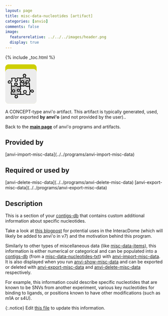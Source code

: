 ```yaml
---
layout: page
title: misc-data-nucleotides [artifact]
categories: [anvio]
comments: false
image:
  featurerelative: ../../../images/header.png
  display: true
---
```



{% include _toc.html %}


<img src="../../images/icons/CONCEPT.png" alt="CONCEPT" style="width:100px; border:none" />

A CONCEPT-type anvi'o artifact. This artifact is typically generated, used, and/or exported **by anvi'o** (and not provided by the user)..

Back to the **[main page](../../)** of anvi'o programs and artifacts.

## Provided by


<p style="text-align: left" markdown="1"><span class="artifact-p">[anvi-import-misc-data](../../programs/anvi-import-misc-data)</span></p>


## Required or used by


<p style="text-align: left" markdown="1"><span class="artifact-r">[anvi-delete-misc-data](../../programs/anvi-delete-misc-data)</span> <span class="artifact-r">[anvi-export-misc-data](../../programs/anvi-export-misc-data)</span></p>


## Description

This is a section of your <span class="artifact-n">[contigs-db](/software/anvio/help/main/artifacts/contigs-db)</span> that contains custom additional information about specific nucleotides. 

Take a look at [this blogpost](http://merenlab.org/2020/07/22/interacdome/#6-storing-the-per-residue-binding-frequencies-into-the-contigs-database) for potential uses in the InteracDome (which will likely be added to anvi'o in v7) and the motivation behind this program. 

Similarly to other types of miscellaneous data (like <span class="artifact-n">[misc-data-items](/software/anvio/help/main/artifacts/misc-data-items)</span>), this information is either numerical or categorical and can be populated into a <span class="artifact-n">[contigs-db](/software/anvio/help/main/artifacts/contigs-db)</span> (from a <span class="artifact-n">[misc-data-nucleotides-txt](/software/anvio/help/main/artifacts/misc-data-nucleotides-txt)</span>) with <span class="artifact-n">[anvi-import-misc-data](/software/anvio/help/main/programs/anvi-import-misc-data)</span>. It is also displayed when you run <span class="artifact-n">[anvi-show-misc-data](/software/anvio/help/main/programs/anvi-show-misc-data)</span> and can be exported or deleted with <span class="artifact-n">[anvi-export-misc-data](/software/anvio/help/main/programs/anvi-export-misc-data)</span> and <span class="artifact-n">[anvi-delete-misc-data](/software/anvio/help/main/programs/anvi-delete-misc-data)</span> respectively. 

For example, this information could describe specific nucleotides that are known to be SNVs from another experiment, various key nucleotides for binding to ligands, or positions known to have other modifications (such as m1A or s4U).


{:.notice}
Edit [this file](https://github.com/merenlab/anvio/tree/master/anvio/docs/artifacts/misc-data-nucleotides.md) to update this information.

